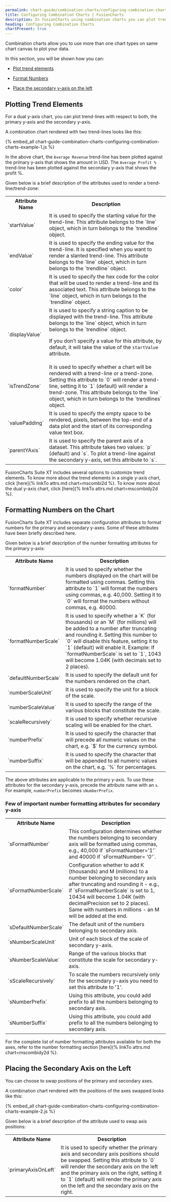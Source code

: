 ```yaml
---
permalink: chart-guide/combination-charts/configuring-combination-charts.html
title: Configuring Combination Charts | FusionCharts
description: In fusionCharts using combination charts you can plot trend elements, format numbers and place secondary y-axis on the left.
heading: Configuring Combination Charts
chartPresent: true
---
```


Combination charts allow you to use more than one chart types on same chart canvas to plot your data.

In this section, you will be shown how you can:

* <a href="/chart-guide/combination-charts/configuring-combination-charts.html#plotting-trend-elements">Plot trend elements</a>

* <a href="/chart-guide/combination-charts/configuring-combination-charts.html#formatting-numbers-on-the-chart">Format Numbers</a>

* <a href="/chart-guide/combination-charts/configuring-combination-charts.html#placing-the-secondary-axis-on-the-left">Place the secondary y-axis on the left</a>

## Plotting Trend Elements

For a dual y-axis chart, you can plot trend-lines with respect to both, the primary y-axis and the secondary y-axis.

A combination chart rendered with two trend-lines looks like this:

{% embed_all chart-guide-combination-charts-configuring-combination-charts-example-1.js %}

In the above chart, the `Average Revenue` trend-line has been plotted against the primary y-axis that shows the amount in USD. The `Average Profit %` trend-line has been plotted against the secondary y-axis that shows the profit %.

Given below is a brief description of the attributes used to render a trend-line/trend-zone:

<table>
  <tr>
    <th>Attribute Name</th>
    <th>Description</th>
  </tr>
  <tr>
    <td>`startValue`</td>
    <td>It is used to specify the starting value for the trend-line. This attribute belongs to the `line` object, which in turn belongs to the `trendline` object.</td>
  </tr>
  <tr>
    <td>`endValue`</td>
    <td>It is used to specify the ending value for the trend-line. It is specified when you want to render a slanted trend-line. This attribute belongs to the `line` object, which in turn belongs to the `trendline` object.</td>
  </tr>
  <tr>
    <td>`color`</td>
    <td>It is used to specify the hex code for the color that will be used to render a trend-line and its associated text. This attribute belongs to the `line` object, which in turn belongs to the `trendline` object.</td>
  </tr>
  <tr>
    <td>`displayValue`</td>
    <td>It is used to specify a string caption to be displayed with the trend-line. This attribute belongs to the `line` object, which in turn belongs to the `trendline` object.

If you don’t specify a value for this attribute, by default, it will take the value of the `startValue` attribute.</td>
  </tr>
  <tr>
    <td>`isTrendZone`</td>
    <td>It is used to specify whether a chart will be rendered with a trend-line or a trend-zone. Setting this attribute to `0` will render a trend-line, setting it to `1` (default) will render a trend-zone. This attribute belongs to the `line` object, which in turn belongs to the `trendlines` object.</td>
  </tr>
  <tr>
    <td>`valuePadding`</td>
    <td>It is used to specify the empty space to be rendered, pixels,  between the top-end of a data plot and the start of its corresponding value text box.</td>
  </tr>
  <tr>
    <td>`parentYAxis`</td>
    <td>It is used to specify the parent axis of a dataset. This attribute takes two values: `p` (default) and `s`. To plot a trend-line against the secondary y-axis, set this attribute to `s`.</td>
  </tr>
</table>






FusionCharts Suite XT includes several options to customize trend elements. To know more about the trend elements in a single y-axis chart, click [here]{% linkTo attrs.md chart=mscombi2d %}. To know more about the dual y-axis chart, click [here]{% linkTo attrs.md chart=mscombidy2d %}.

## Formatting Numbers on the Chart

FusionCharts Suite XT includes separate configuration attributes to format numbers for the primary and secondary y-axes. Some of these attributes have been briefly described here.

Given below is a brief description of the number formatting attributes for the primary y-axis:

<table>
  <tr>
    <th>Attribute Name</th>
    <th>Description</th>
  </tr>
  <tr>
    <td>`formatNumber`</td>
    <td>It is used to specify whether the numbers displayed on the chart will be formatted using commas. Setting this attribute to `1` will  format the numbers using commas, e.g. 40,000. Setting it to `0` will format the numbers without commas, e.g. 40000.</td>
  </tr>
  <tr>
    <td>`formatNumberScale`</td>
    <td>It is used to specify whether a `K` (for thousands) or an `M` (for millions) will be added to a number after truncating and rounding it. Setting this number to `0` will disable this feature, setting it to `1` (default) will enable it.
Example: If `formatNumberScale` is set to `1`, 1043 will become 1.04K (with decimals set to 2 places). </td>
  </tr>
  <tr>
    <td>`defaultNumberScale`</td>
    <td>It is used to specify the default unit for the numbers rendered on the chart.</td>
  </tr>
  <tr>
    <td>`numberScaleUnit`</td>
    <td>It is used to specify the unit for a block of the scale.</td>
  </tr>
  <tr>
    <td>`numberScaleValue`</td>
    <td>It is used to specify the range of the various blocks that constitute the scale.</td>
  </tr>
  <tr>
    <td>`scaleRecursively`</td>
    <td>It is used to specify whether recursive scaling will be enabled for the chart.</td>
  </tr>
  <tr>
    <td>`numberPrefix`</td>
    <td>It is used to specify the character that will precede all numeric values on the chart, e.g. `$` for the currency symbol.</td>
  </tr>
  <tr>
    <td>`numberSuffix`</td>
    <td>It is used to specify the character that will be appended to all numeric values on the chart, e.g. `%` for percentages.</td>
  </tr>
</table>


The above attributes are applicable to the primary y-axis. To use these attributes for the secondary y-axis, precede the attribute name with an `s`. For example, `numberPrefix` becomes `sNumberPrefix`.

### Few of important number formatting attributes for secondary y-axis

<table>
  <tr>
    <th>Attribute Name</th>
    <th>Description</th>
  </tr>
  <tr>
    <td>`sFormatNumber`</td>
    <td>This configuration determines whether the numbers belonging to secondary axis will be formatted using commas, e.g., 40,000 if `sFormatNumber='1'` and 40000 if `sFormatNumber= '0'`.</td>
  </tr>
  <tr>
    <td>`sFormatNumberScale`</td>
    <td>Configuration whether to add K (thousands) and M (millions) to a number belonging to secondary axis after truncating and rounding it - e.g., if `sFormatNumberScale` is set to 1, 10434 will become 1.04K (with decimalPrecision set to 2 places). Same with numbers in millions - an M will be added at the end.</td>
  </tr>
  <tr>
    <td>`sDefaultNumberScale`</td>
    <td>The default unit of the numbers belonging to secondary axis.</td>
  </tr>
  <tr>
    <td>`sNumberScaleUnit`</td>
    <td>Unit of each block of the scale of secondary y-axis.</td>
  </tr>
  <tr>
    <td>`sNumberScaleValue`</td>
    <td>Range of the various blocks that constitute the scale for secondary y-axis.</td>
  </tr>
  <tr>
    <td>`sScaleRecursively`</td>
    <td>To scale the numbers recursively only for the secondary y-axis you need to set this attribute to '1'.</td>
  </tr>
  <tr>
    <td>`sNumberPrefix`</td>
    <td>Using this attribute, you could add prefix to all the numbers belonging to secondary axis.</td>
  </tr>
  <tr>
    <td>`sNumberSuffix`</td>
    <td>Using this attribute, you could add prefix to all the numbers belonging to secondary axis.</td>
  </tr>
</table>


For the complete list of number formatting attributes available for both the axes, refer to the number formatting section [here]{% linkTo attrs.md chart=mscombidy2d %}.

## Placing the Secondary Axis on the Left

You can choose to swap positions of the primary and secondary axes.

A combination chart rendered with the positions of the axes swapped looks like this:

{% embed_all chart-guide-combination-charts-configuring-combination-charts-example-2.js %}

Given below is a brief description of the attribute used to swap axis positions:

<table>
  <tr>
    <th>Attribute Name</th>
    <th>Description</th>
  </tr>
  <tr>
    <td>`primaryAxisOnLeft`</td>
    <td>It is used to specify whether the primary axis and secondary axis positions should be swapped. Setting this attribute to `0` will render the secondary axis on the left and the primary axis on the right, setting it to `1` (default) will render the primary axis on the left and the secondary axis on the right.</td>
  </tr>
</table>
